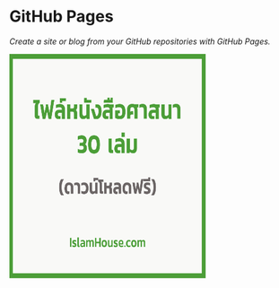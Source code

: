 # GitHub Pages

_Create a site or blog from your GitHub repositories with GitHub Pages._

<img src = "images/git01.jpg" alt= "หนังสือ" width=350 height=400 >

